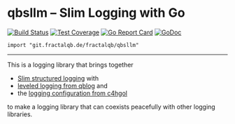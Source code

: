 # qbsllm – Slim Logging with Go
[![Build Status](https://travis-ci.org/fractalqb/qbsllm.svg)](https://travis-ci.org/fractalqb/qbsllm)
[![Test Coverage](https://img.shields.io/badge/coverage-0%25-red.svg)](file:coverage.html)
[![Go Report Card](https://goreportcard.com/badge/github.com/fractalqb/qbsllm)](https://goreportcard.com/report/github.com/fractalqb/qbsllm)
[![GoDoc](https://godoc.org/github.com/fractalqb/qbsllm?status.svg)](https://godoc.org/github.com/fractalqb/qbsllm)

`import "git.fractalqb.de/fractalqb/qbsllm"`

---

This is a logging library that brings together

- [Slim structured logging](https://git.fractalqb.de/fractalqb/sllm)
with
- [leveled logging from qblog](https://codeberg.org/fractalqb/qblog)
and
- the [logging configuration from
  c4hgol](https://codeberg.org/fractalqb/c4hgol)

to make a logging library that can coexists peacefully with other
logging libraries.
